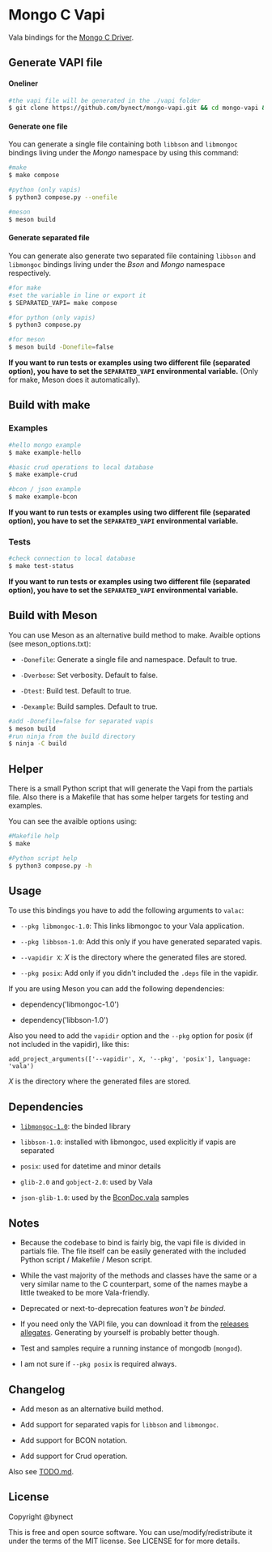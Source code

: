 # Mongo C Vapi

Vala bindings for the [Mongo C Driver](https://github.com/mongodb/mongo-c-driver "mongo-c-driver").

## Generate VAPI file
#### Oneliner

```sh
#the vapi file will be generated in the ./vapi folder
$ git clone https://github.com/bynect/mongo-vapi.git && cd mongo-vapi && make compose
```

#### Generate one file
You can generate a single file containing both `libbson` and `libmongoc` bindings living under the _Mongo_ namespace by using this command:

```sh
#make
$ make compose

#python (only vapis)
$ python3 compose.py --onefile

#meson
$ meson build
```

#### Generate separated file
You can generate also generate two separated file containing `libbson` and `libmongoc` bindings living under the _Bson_ and _Mongo_ namespace respectively.

```sh
#for make
#set the variable in line or export it
$ SEPARATED_VAPI= make compose

#for python (only vapis)
$ python3 compose.py

#for meson
$ meson build -Donefile=false
```

__If you want to run tests or examples using two different file (separated option), you have to set the `SEPARATED_VAPI` environmental variable.__ (Only for make, Meson does it automatically).


## Build with make
### Examples

```sh
#hello mongo example
$ make example-hello

#basic crud operations to local database
$ make example-crud

#bcon / json example
$ make example-bcon
```

__If you want to run tests or examples using two different file (separated option), you have to set the `SEPARATED_VAPI` environmental variable.__


### Tests

```sh
#check connection to local database
$ make test-status
```

__If you want to run tests or examples using two different file (separated option), you have to set the `SEPARATED_VAPI` environmental variable.__


## Build with Meson

You can use Meson as an alternative build method to make.
Avaible options (see meson_options.txt):

* `-Donefile`: Generate a single file and namespace. Default to true.

* `-Dverbose`: Set verbosity. Default to false.

* `-Dtest`: Build test. Default to true.

* `-Dexample`: Build samples. Default to true.

```sh
#add -Donefile=false for separated vapis
$ meson build
#run ninja from the build directory
$ ninja -C build
```


## Helper

There is a small Python script that will generate the Vapi from the partials file.
Also there is a Makefile that has some helper targets for testing and examples.

You can see the avaible options using:

```sh
#Makefile help
$ make

#Python script help
$ python3 compose.py -h
```


## Usage

To use this bindings you have to add the following arguments to `valac`:

* `--pkg libmongoc-1.0`: This links libmongoc to your Vala application.

* `--pkg libbson-1.0`: Add this only if you have generated separated vapis.

* `--vapidir X`: _X_ is the directory where the generated files are stored.

* `--pkg posix`: Add only if you didn't included the `.deps` file in the vapidir.


If you are using Meson you can add the following dependencies:

* dependency('libmongoc-1.0')

* dependency('libbson-1.0')

Also you need to add the `vapidir` option and the `--pkg` option for posix (if not included in the vapidir), like this:

```meson
add_project_arguments(['--vapidir', X, '--pkg', 'posix'], language: 'vala')
```

_X_ is the directory where the generated files are stored.


## Dependencies

* [`libmongoc-1.0`](http://mongoc.org/libmongoc/current/installing.html): the binded library

* `libbson-1.0`: installed with libmongoc, used explicitly if vapis are separated

* `posix`: used for datetime and minor details

* `glib-2.0` and `gobject-2.0`: used by Vala

* `json-glib-1.0`: used by the [BconDoc.vala](samples/BconDoc.vala) samples


## Notes

* Because the codebase to bind is fairly big, the vapi file is divided in partials file. The file itself can be easily generated with the included Python script / Makefile / Meson script.

* While the vast majority of the methods and classes have the same or a very similar name to the C counterpart, some of the names maybe a little tweaked to be more Vala-friendly.

* Deprecated or next-to-deprecation features _won't be binded_.

* If you need only the VAPI file, you can download it from the [releases allegates](https://github.com/bynect/mongo-vapi/releases). Generating by yourself is probably better though.

* Test and samples require a running instance of mongodb (`mongod`).

* I am not sure if `--pkg posix` is required always.


## Changelog

* Add meson as an alternative build method.

* Add support for separated vapis for `libbson` and `libmongoc`.

* Add support for BCON notation.

* Add support for Crud operation.

Also see [TODO.md](./TODO.md).


## License

Copyright @bynect

This is free and open source software.
You can use/modify/redistribute it under the terms of the MIT license.
See LICENSE for for more details.
